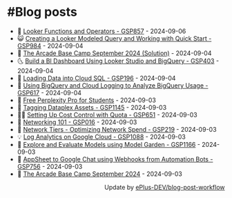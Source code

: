 # #Blog posts
<!-- BLOG-POST-LIST:START -->
- 🧰 [Looker Functions and Operators - GSP857](https://eplus.dev/looker-functions-and-operators-gsp857) - 2024-09-06
- 😺 [Creating a Looker Modeled Query and Working with Quick Start - GSP984](https://eplus.dev/creating-a-looker-modeled-query-and-working-with-quick-start-gsp984) - 2024-09-04
- 🗽 [The Arcade Base Camp September 2024 &lpar;Solution&rpar;](https://eplus.dev/the-arcade-base-camp-september-2024-solution) - 2024-09-04
- 🌜 [Build a BI Dashboard Using Looker Studio and BigQuery - GSP403](https://eplus.dev/build-a-bi-dashboard-using-looker-studio-and-bigquery-gsp403) - 2024-09-04
- 📝 [Loading Data into Cloud SQL - GSP196](https://eplus.dev/loading-data-into-cloud-sql-gsp196) - 2024-09-04
- 🚀 [Using BigQuery and Cloud Logging to Analyze BigQuery Usage - GSP617](https://eplus.dev/using-bigquery-and-cloud-logging-to-analyze-bigquery-usage-gsp617) - 2024-09-04
- 💼 [Free Perplexity Pro for Students](https://eplus.dev/free-perplexity-pro-for-students) - 2024-09-03
- 🦣 [Tagging Dataplex Assets - GSP1145](https://eplus.dev/tagging-dataplex-assets-gsp1145) - 2024-09-03
- 👨‍🏫 [Setting Up Cost Control with Quota - GSP651](https://eplus.dev/setting-up-cost-control-with-quota-gsp651) - 2024-09-03
- 🔭 [Networking 101 - GSP016](https://eplus.dev/networking-101-gsp016) - 2024-09-03
- 🤡 [Network Tiers - Optimizing Network Spend - GSP219](https://eplus.dev/network-tiers-optimizing-network-spend-gsp219) - 2024-09-03
- 💡 [Log Analytics on Google Cloud - GSP1088](https://eplus.dev/log-analytics-on-google-cloud-gsp1088) - 2024-09-03
- 🦣 [Explore and Evaluate Models using Model Garden - GSP1166](https://eplus.dev/explore-and-evaluate-models-using-model-garden-gsp1166) - 2024-09-03
- 💪 [AppSheet to Google Chat using Webhooks from Automation Bots - GSP756](https://eplus.dev/appsheet-to-google-chat-using-webhooks-from-automation-bots-gsp756) - 2024-09-03
- 🤡 [The Arcade Base Camp September 2024](https://eplus.dev/the-arcade-base-camp-september-2024) - 2024-09-03<!-- BLOG-POST-LIST:END -->
<div align="right">
  Update by <a target="_blank"
    href="https://github.com/ePlus-DEV/blog-post-workflow">ePlus-DEV/blog-post-workflow</a>
</div>
